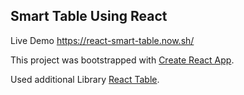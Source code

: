 ## Smart Table Using React

Live Demo https://react-smart-table.now.sh/

This project was bootstrapped with [Create React App](https://github.com/facebook/create-react-app).

Used additional Library [React Table](https://github.com/tannerlinsley/react-table).
